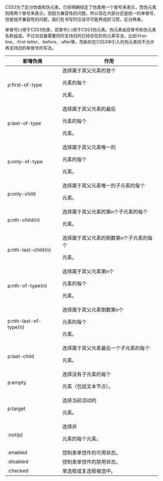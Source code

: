 CSS3为了区分伪类和伪元素，已经明确规定了伪类用一个冒号来表示，而伪元素则用两个冒号来表示。但因为兼容性的问题，所以现在大部分还是统一的单冒号，但是抛开兼容性的问题，我们在书写时应该尽可能养成好习惯，区分两者。

单冒号(:)用于CSS3伪类，双冒号(::)用于CSS3伪元素。伪元素由双冒号和伪元素名称组成。不过浏览器需要同时支持旧的已经存在的伪元素写法，比如:first-line、:first-letter、:before、:after等，而新的在CSS3中引入的伪元素则不允许再支持旧的单冒号的写法。

新增伪类 | 作用
---|---
p:first-of-type | 选择属于其父元素的首个<p>元素的每个<p>元素。
p:last-of-type | 选择属于其父元素的最后<p>元素的每个<p>元素。
p:only-of-type | 选择属于其父元素唯一的<p>元素的每个<p>元素。
p:only-child | 选择属于其父元素唯一的子元素的每个<p>元素。
p:nth-child(n) | 选择属于其父元素的第n个子元素的每个<p>元素。
p:nth-last-child(n) | 选择属于其父元素的倒数第n个子元素的每个<p>元素。
p:nth-of-type(n) | 选择属于其父元素第n个<p>元素的每个<p>元素。
p:nth-last-of-type(n) | 选择属于其父元素倒数第n个<p>元素的每个<p>元素。
p:last-child | 选择属于其父元素最后一个子元素的每个<p>元素。
p:empty | 选择没有子元素的每个<p>元素（包括文本节点）。
p:target | 选择当前活动的<p>元素。
:not(p) | 选择非<p>元素的每个元素。
:enabled | 控制表单控件的可用状态。
:disabled | 控制表单控件的禁用状态。
:checked | 单选框或复选框被选中。
